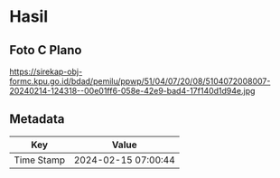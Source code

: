 # Hasil

## Foto C Plano

https://sirekap-obj-formc.kpu.go.id/bdad/pemilu/ppwp/51/04/07/20/08/5104072008007-20240214-124318--00e01ff6-058e-42e9-bad4-17f140d1d94e.jpg


## Metadata

| Key        | Value               |
| ---------- | ------------------- |
| Time Stamp | 2024-02-15 07:00:44 |



